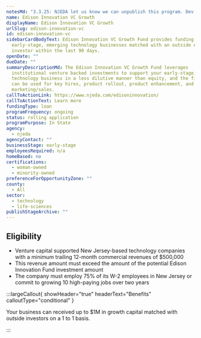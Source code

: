 ```yaml
---
notesMd: "3.3.25: NJEDA let us know we can unpublish this program. Dev will archive it."
name: Edison Innovation VC Growth
displayName: Edison Innovation VC Growth
urlSlug: edison-innovation-vc
id: edison-innovation-vc
sidebarCardBodyText: Edison Innovation VC Growth Fund provides funding to
  early-stage, emerging technology businesses matched with an outside equity
  investor within the last 90 days.
openDate: ""
dueDate: ""
summaryDescriptionMd: The Edison Innovation VC Growth Fund leverages
  institutional venture backed investments to support your early-stage, emerging
  technology business in a less dilutive manner than equity, and the financing
  can be used for key hires, product rollout, product enhancement, and
  marketing/sales.
callToActionLink: https://www.njeda.com/edisoninnovation/
callToActionText: Learn more
fundingType: loan
programFrequency: ongoing
status: rolling application
programPurpose: In State
agency:
  - njeda
agencyContact: ""
businessStage: early-stage
employeesRequired: n/a
homeBased: no
certifications:
  - woman-owned
  - minority-owned
preferenceForOpportunityZone: ""
county:
  - All
sector:
  - technology
  - life-sciences
publishStageArchive: ""
---
```


## Eligibility

- Venture capital supported New Jersey-based technology companies with a minimum trailing 12-month commercial revenues of $500,000
- This revenue amount must exceed the amount of the potential Edison Innovation Fund investment amount
- The company must employ 75% of its W-2 employees in New Jersey or commit to growing 10 high-paying jobs over two years

:::largeCallout{ showHeader="true" headerText="Benefits" calloutType="conditional" }

Your business can received up to $1M in growth capital matched with outside investors on a 1 to 1 basis.

:::
